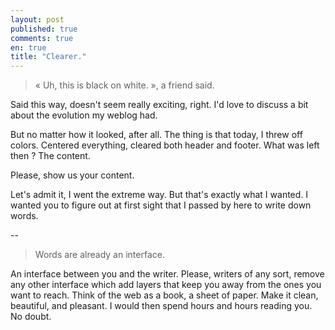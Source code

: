 ```yaml
---
layout: post
published: true
comments: true
en: true
title: "Clearer."
---
```

> « Uh, this is black on white. », a friend said.

Said this way, doesn't seem really exciting, right. I'd love to discuss a bit about the evolution my weblog had.

But no matter how it looked, after all. The thing is that today, I threw off colors. Centered everything, cleared both header and footer. What was left then ? The content.

Please, show us your content.

Let's admit it, I went the extreme way. But that's exactly what I wanted. I wanted you to figure out at first sight that I passed by here to write down words.

--

> Words are already an interface.

An interface between you and the writer. Please, writers of any sort, remove any other interface which add layers that keep you away from the ones you want to reach. Think of the web as a book, a sheet of paper. Make it clean, beautiful, and pleasant. I would then spend hours and hours reading you. No doubt.
